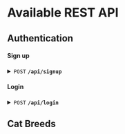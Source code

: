 # Available REST API 

## Authentication

#### Sign up

<details>
 <summary><code>POST</code> <code><b>/api/signup</b></code></summary>

##### Parameters

> | name      |  type     | data type               | description                                                           |
> |-----------|-----------|-------------------------|-----------------------------------------------------------------------|
> | username  |  required | object (JSON)           | N/A  |
> | password  |  required | object (JSON)           | N/A  |


##### Responses

> | http code     | content-type                      | response                                                            |
> |---------------|-----------------------------------|---------------------------------------------------------------------|
> | `201`         | `application/json`                | `{"token":"eyJhbGciOiJIUzI1N"}`                                     |
> | `400`         | `application/json`                | `{"msg: "This username is already taken. Enter a different username"}` |   

##### Example cURL

> ```
>  curl -X POST http://localhost:8080/api/signup -H "Content-Type: application/json" -d "{"username":"shin","password":"1142a"}"
> ```
 
</details>

#### Login

<details>
 <summary><code>POST</code> <code><b>/api/login</b></code></summary>

##### Parameters

> | name      |  type     | data type               | description                                                           |
> |-----------|-----------|-------------------------|-----------------------------------------------------------------------|
> | username  |  required | object (JSON)           | N/A  |
> | password  |  required | object (JSON)           | N/A  |


##### Responses

> | http code     | content-type                      | response                                                            |
> |---------------|-----------------------------------|---------------------------------------------------------------------|
> | `200`         | `application/json`                | `{"token":"eyJhbGciOiJIUzI1N"}`                                     |
> | `400`         | `application/json`                | `{"msg: "Invalid password, Enter a correct password."}`             |   
 
 ##### Example cURL

> ```
>  curl -X POST http://localhost:8080/api/login -H "Content-Type: application/json" -d "{"username":"shin","password":"1142a"}"
> ```
 
</details>

## Cat Breeds
